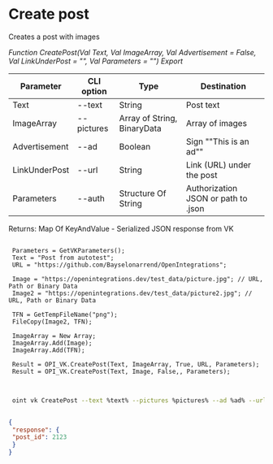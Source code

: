 ﻿---
sidebar_position: 1
---

# Create post
 Creates a post with images


*Function CreatePost(Val Text, Val ImageArray, Val Advertisement = False, Val LinkUnderPost = "", Val Parameters = "") Export*

 | Parameter | CLI option | Type | Destination |
 |-|-|-|-|
 | Text | --text | String | Post text |
 | ImageArray | --pictures | Array of String, BinaryData | Array of images |
 | Advertisement | --ad | Boolean | Sign ""This is an ad"" |
 | LinkUnderPost | --url | String | Link (URL) under the post |
 | Parameters | --auth | Structure Of String | Authorization JSON or path to .json |

 
 Returns: Map Of KeyAndValue - Serialized JSON response from VK

```bsl title="Code example"
	
 Parameters = GetVKParameters();
 Text = "Post from autotest";
 URL = "https://github.com/Bayselonarrend/OpenIntegrations";
 
 Image = "https://openintegrations.dev/test_data/picture.jpg"; // URL, Path or Binary Data
 Image2 = "https://openintegrations.dev/test_data/picture2.jpg"; // URL, Path or Binary Data
 
 TFN = GetTempFileName("png");
 FileCopy(Image2, TFN);
 
 ImageArray = New Array;
 ImageArray.Add(Image);
 ImageArray.Add(TFN);
 
 Result = OPI_VK.CreatePost(Text, ImageArray, True, URL, Parameters);
 Result = OPI_VK.CreatePost(Text, Image, False,, Parameters);
	
```

```sh title="CLI command example"
 
 oint vk CreatePost --text %text% --pictures %pictures% --ad %ad% --url %url% --auth %auth%

```


```json title="Result"

{
 "response": {
 "post_id": 2123
 }
}

```
